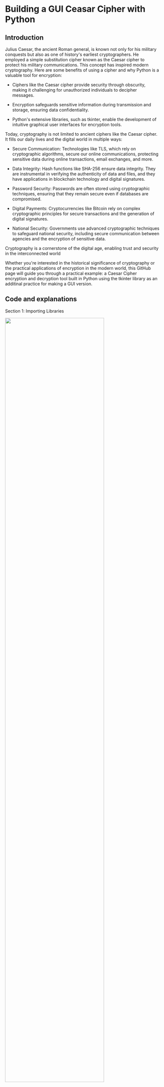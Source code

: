 <h1>Building a GUI Ceasar Cipher with Python</h1>

<h2>Introduction</h2>

Julius Caesar, the ancient Roman general, is known not only for his military conquests but also as one of history's earliest cryptographers. He employed a simple substitution cipher known as the Caesar cipher to protect his military communications. This concept has inspired modern cryptography. Here are some benefits of using a cipher and why Python is a valuable tool for encryption:

- Ciphers like the Caesar cipher provide security through obscurity, making it challenging for unauthorized individuals to decipher messages.
  
- Encryption safeguards sensitive information during transmission and storage, ensuring data confidentiality.
  
- Python's extensive libraries, such as tkinter, enable the development of intuitive graphical user interfaces for encryption tools.

Today, cryptography is not limited to ancient ciphers like the Caesar cipher. It fills our daily lives and the digital world in multiple ways:

- Secure Communication: Technologies like TLS, which rely on cryptographic algorithms, secure our online communications, protecting sensitive data during online transactions, email exchanges, and more.

- Data Integrity: Hash functions like SHA-256 ensure data integrity. They are instrumental in verifying the authenticity of data and files, and they have applications in blockchain technology and digital signatures.

- Password Security: Passwords are often stored using cryptographic techniques, ensuring that they remain secure even if databases are compromised.

- Digital Payments: Cryptocurrencies like Bitcoin rely on complex cryptographic principles for secure transactions and the generation of digital signatures.

- National Security: Governments use advanced cryptographic techniques to safeguard national security, including secure communication between agencies and the encryption of sensitive data.

Cryptography is a cornerstone of the digital age, enabling trust and security in the interconnected world

Whether you're interested in the historical significance of cryptography or the practical applications of encryption in the modern world, this GitHub page will guide you through a practical example: a Caesar Cipher encryption and decryption tool built in Python using the tkinter library as an additinal practice for making a GUI version.

<h2>Code and explanations</h2>

Section 1: Importing Libraries

<img src="https://i.imgur.com/8aNTnlE.png" height="80%" width="80%"/>

Explanation:

In this section, we import the necessary Python libraries:

tkinter: This library is used for creating the graphical user interface (GUI).

string: This library provides string constants, including the lowercase English alphabet.

Section 2: Encryption Function

<img src="https://i.imgur.com/2Sxpnsa.png" height="80%" width="80%"/>

Explanation:

This section defines the encrypt function, which performs Caesar Cipher encryption.

It retrieves the shift value, input text, and a set of characters.

It generates a key for encryption based on the shift value.

The function then encrypts the input text using the key and displays the result in the GUI.

Section 3: Decryption Function

<img src="https://i.imgur.com/0ootCW0.png" height="80%" width="80%"/>

Explanation:

This section defines the decrypt function, which performs Caesar Cipher decryption.
It retrieves the shift value, input text, and a set of characters.
It generates a key for decryption based on the shift value.
The function then decrypts the input text using the key and displays the result in the GUI.

Section 4: GUI Initialization

<img src="https://i.imgur.com/I1wG6ZC.png" height="80%" width="80%"/>

Explanation:

This section initializes the GUI by creating a main window with a title and specific dimensions. It also sets the background color.

Section 5: Introduction and Labels

<img src="https://i.imgur.com/FlWMY15.png" height="80%" width="80%"/>

Explanation:

These lines create and display labels in the GUI, providing introductory information and instructions for using the Caesar Cipher tool.

Section 6: Shift Value Input

<img src="https://i.imgur.com/HaiK5s9.png" height="80%" width="80%"/>

Explanation:

This section creates labels and an entry widget for users to input the shift value for encryption or decryption.

Section 7: Message Input

<img src="https://i.imgur.com/zyqfCZ6.png" height="80%" width="80%"/>

Explanation:

These lines create labels and a Text widget for users to enter the message they want to encrypt or decrypt.

Section 8: Encryption and Decryption Buttons

<img src="https://i.imgur.com/FkndSNC.png" height="80%" width="80%"/>

Explanation:

This section adds buttons for encryption and decryption. The command parameter associates these buttons with the encrypt and decrypt functions defined earlier.

Section 9: Result Display

<img src="https://i.imgur.com/4rUxAcu.png" height="80%" width="80%"/>

Explanation:

These lines create a Text widget to display the result of encryption or decryption.

Section 10: Author Information

<img src="https://i.imgur.com/CWXDFmT.png" height="80%" width="80%"/>

Explanation:

This section provides information about the author of the Caesar Cipher tool.

Section 11: Main Loop

<img src="https://i.imgur.com/pC3zvcx.png" height="80%" width="80%"/>

Explanation:

This line initiates the main event loop, which keeps the GUI application running and responsive to user interactions.
The code is organized into these logical sections to create a user-friendly Caesar Cipher encryption and decryption tool with a graphical user interface.








